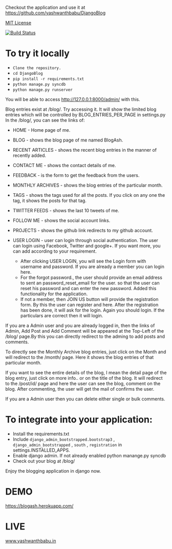 Checkout the application and use it at https://github.com/yashwanthbabu/DjangoBlog

[MIT License](https://github.com/yashwanthbabu/Django-BlogAsh/blob/master/license.md)

[![Build Status](https://travis-ci.org/yashwanthbabu/Django-BlogAsh.svg?branch=master)](https://travis-ci.org/yashwanthbabu/Django-BlogAsh)

# **To try it locally**

* `Clone the repository.`
* `cd DjangoBlog`
* `pip install -r requirements.txt`
* `python manage.py syncdb`
* `python manage.py runserver`

You will be able to access http://127.0.0.1:8000/admin/ with this.

Blog entries exist at /blog/. Try accessing it. It will show the limited blog entries which will be controlled by BLOG_ENTRIES_PER_PAGE in settings.py In the /blog/, you can see the links of: 
* HOME - Home page of me.
* BLOG - shows the blog page of me named BlogAsh.
* RECENT ARTICLES - shows the recent blog entries in the manner of recently added.
* CONTACT ME - shows the contact details of me.
* FEEDBACK - is the form to get the feedback from the users.
* MONTHLY ARCHIVES - shows the blog entries of the particular month.
* TAGS - shows the tags used for all the posts. If you click on any one the tag, it shows the posts for that tag.
* TWITTER FEEDS - shows the last 10 tweets of me.
* FOLLOW ME - shows the social account links.
* PROJECTS - shows the github link redirects to my github account.
* USER LOGIN - user can login through social authentication. The user can login using Facebook, Twitter and google+. If you want more, you can add according to your requirement.

    - After clicking USER LOGIN, you will see the Login form with username and password. If you are already a member you can login here. 
    - For the forgot password., the user should provide an email address to sent an password_reset_email for the user. so that the user can reset his password and can enter the new password. Added this functionality for the application.
    - If not a member, then JOIN US button will provide the registration form. By this the user can register and here. After the registration has been done, it will ask for the login. Again you should login. If the particulars are correct then it will login.

If you are a Admin user and you are already logged in, then the links of Admin, Add Post and Add Comment will be appeared at the Top-Left of the /blog/ page.By this you can directly redirect to the adming to add posts and comments.

To directly see the Monthly Archive blog entries, just click on the Month and will redirect to the /month/ page. Here it shows the blog entries of that particular month.

If you want to see the entire details of the blog, I mean the detail page of the blog entry, just click on more info.. or on the title of the blog. It will redirect to the /post/id/ page and here the user can see the blog, comment on the blog. After commenting, the user will get the mail of confirms the user. 

If you are a Admin user then you can delete either single or bulk comments.

# **To integrate into your application:**

* Install the requirements.txt
* Include `django_admin_bootstrapped.bootstrap3` , `django_admin_bootstrapped` , `south` , `registration` in settings.INSTALLED_APPS.
* Enable django admin. If not already enabled python manange.py syncdb 
* Check out your blog at /blog/

Enjoy the blogging application in django now.

# **DEMO**
https://blogash.herokuapp.com/

# **LIVE**
www.yashwanthbabu.in